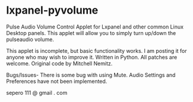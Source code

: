 lxpanel-pyvolume
================

Pulse Audio Volume Control Applet for Lxpanel and other common Linux Desktop panels.
This applet will allow you to simply turn up/down the pulseaudio volume.

This applet is incomplete, but basic functionality works. I am posting it for anyone
who may wish to improve it. Written in Python. All patches are welcome. Original code by Mitchell Nemitz.


Bugs/Issues-
There is some bug with using Mute.
Audio Settings and Preferences have not been implemented.

sepero 111 @ gmail . com
